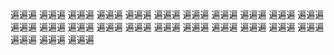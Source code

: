 遍遍遍
遍遍遍
遍遍遍
遍遍遍
遍遍遍
遍遍遍
遍遍遍
遍遍遍
遍遍遍
遍遍遍
遍遍遍
遍遍遍
遍遍遍
遍遍遍
遍遍遍
遍遍遍
遍遍遍
遍遍遍
遍遍遍
遍遍遍
遍遍遍
遍遍遍
遍遍遍
遍遍遍
遍遍遍
